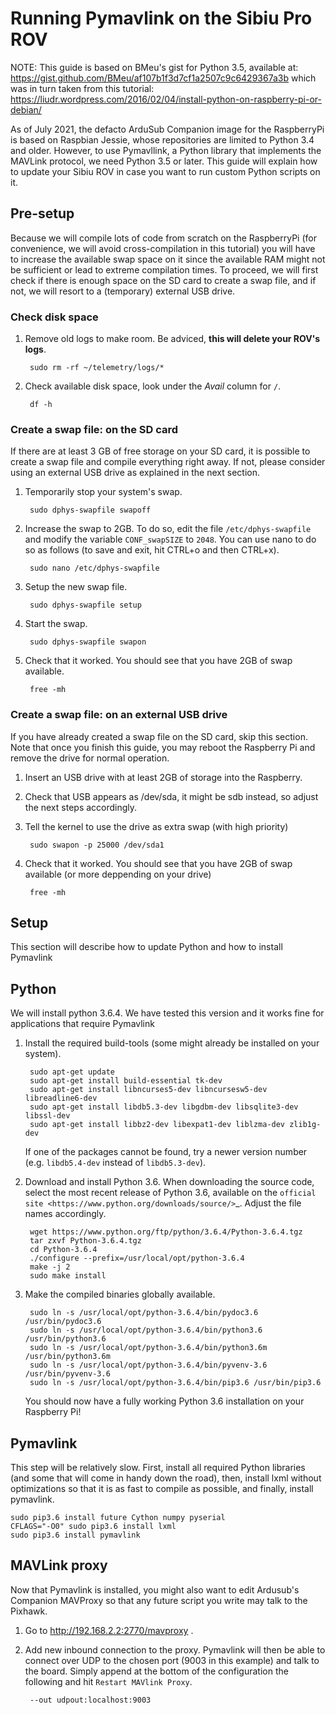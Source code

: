 Running Pymavlink on the Sibiu Pro ROV
======================================

NOTE: This guide is based on BMeu's gist for Python 3.5, available at:
https://gist.github.com/BMeu/af107b1f3d7cf1a2507c9c6429367a3b
which was in turn taken from this tutorial:
https://liudr.wordpress.com/2016/02/04/install-python-on-raspberry-pi-or-debian/

As of July 2021, the defacto ArduSub Companion image for the RaspberryPi is
based on Raspbian Jessie, whose repositories are limited to Python 3.4 and
older. However, to use Pymavllink, a Python library that implements the
MAVLink protocol, we need Python 3.5 or later. This guide will explain how
to update your Sibiu ROV in case you want to run custom Python scripts on it.



## Pre-setup

Because we will compile lots of code from scratch on the RaspberryPi (for
convenience, we will avoid cross-compilation in this tutorial) you will have
to increase the available swap space on it since the available RAM might not
be sufficient or lead to extreme compilation times. To proceed, we will first
check if there is enough space on the SD card to create a swap file, and if not,
we will resort to a (temporary) external USB drive.

### Check disk space
1. Remove old logs to make room. Be adviced, **this will delete your ROV's logs**.

        sudo rm -rf ~/telemetry/logs/*

2. Check available disk space, look under the *Avail* column for `/`.

        df -h

### Create a swap file: on the SD card
If there are at least 3 GB of free storage on your SD card, it is possible
to create a swap file and compile everything right away. If not, please consider
using an external USB drive as explained in the next section.

1. Temporarily stop your system's swap.

        sudo dphys-swapfile swapoff


2. Increase the swap to 2GB. To do so, edit the file `/etc/dphys-swapfile`
and modify the variable `CONF_swapSIZE` to `2048`. You can use nano to do so
as follows (to save and exit, hit CTRL+o and then CTRL+x).

        sudo nano /etc/dphys-swapfile


3. Setup the new swap file.

        sudo dphys-swapfile setup

4. Start the swap.

        sudo dphys-swapfile swapon


5. Check that it worked. You should see that you have 2GB of swap available.

        free -mh


### Create a swap file: on an external USB drive
If you have already created a swap file on the SD card, skip this section. Note
that once you finish this guide, you may reboot the Raspberry Pi and remove
the drive for normal operation.

1. Insert an USB drive with at least 2GB of storage into the Raspberry.

2. Check that USB appears as /dev/sda, it might be sdb instead, so adjust
the next steps accordingly.

3. Tell the kernel to use the drive as extra swap (with high priority)

        sudo swapon -p 25000 /dev/sda1


4. Check that it worked. You should see that you have 2GB of swap available
(or more deppending on your drive)

        free -mh




## Setup

This section will describe how to update Python and how to install Pymavlink

## Python

We will install python 3.6.4. We have tested this version and it works fine
for applications that require Pymavlink

1. Install the required build-tools (some might already be installed on your system).

        sudo apt-get update
        sudo apt-get install build-essential tk-dev
        sudo apt-get install libncurses5-dev libncursesw5-dev libreadline6-dev
        sudo apt-get install libdb5.3-dev libgdbm-dev libsqlite3-dev libssl-dev
        sudo apt-get install libbz2-dev libexpat1-dev liblzma-dev zlib1g-dev


   If one of the packages cannot be found, try a newer version number (e.g. ``libdb5.4-dev`` instead of ``libdb5.3-dev``).

2. Download and install Python 3.6. When downloading the source code, select the most recent release of Python 3.6, available
   on the `official site <https://www.python.org/downloads/source/>`_. Adjust the file names accordingly.

        wget https://www.python.org/ftp/python/3.6.4/Python-3.6.4.tgz
        tar zxvf Python-3.6.4.tgz
        cd Python-3.6.4
        ./configure --prefix=/usr/local/opt/python-3.6.4
        make -j 2
        sudo make install

3. Make the compiled binaries globally available.

        sudo ln -s /usr/local/opt/python-3.6.4/bin/pydoc3.6 /usr/bin/pydoc3.6
        sudo ln -s /usr/local/opt/python-3.6.4/bin/python3.6 /usr/bin/python3.6
        sudo ln -s /usr/local/opt/python-3.6.4/bin/python3.6m /usr/bin/python3.6m
        sudo ln -s /usr/local/opt/python-3.6.4/bin/pyvenv-3.6 /usr/bin/pyvenv-3.6
        sudo ln -s /usr/local/opt/python-3.6.4/bin/pip3.6 /usr/bin/pip3.6

   You should now have a fully working Python 3.6 installation on your Raspberry Pi!

## Pymavlink

This step will be relatively slow. First, install all required Python libraries
(and some that will come in handy down the road), then, install lxml without
optimizations so that it is as fast to compile as possible, and finally, install
pymavlink.

```
sudo pip3.6 install future Cython numpy pyserial
CFLAGS="-O0" sudo pip3.6 install lxml
sudo pip3.6 install pymavlink
```

## MAVLink proxy

Now that Pymavlink is installed, you might also want to edit Ardusub's Companion
MAVProxy so that any future script you write may talk to the Pixhawk.

1. Go to http://192.168.2.2:2770/mavproxy .

2. Add new inbound connection to the proxy. Pymavlink will then be able to
connect over UDP to the chosen port (9003 in this example) and talk to the board.
Simply append at the bottom of the configuration the following and hit
`Restart MAVlink Proxy`.

        --out udpout:localhost:9003

